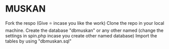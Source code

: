 # MUSKAN
Fork the respo (Give ⭐ incase you like the work)
Clone the repo in your local machine. 
Create the database "dbmuskan" or any other named (change the settings in spin.php incase you create other named database)
Import the tables by using "dbmuskan.sql"
